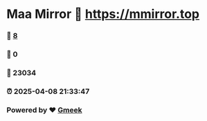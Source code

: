 # Maa Mirror :link: https://mmirror.top 
### :page_facing_up: [8](https://mmirror.top/tag.html) 
### :speech_balloon: 0 
### :hibiscus: 23034 
### :alarm_clock: 2025-04-08 21:33:47 
### Powered by :heart: [Gmeek](https://github.com/Meekdai/Gmeek)
